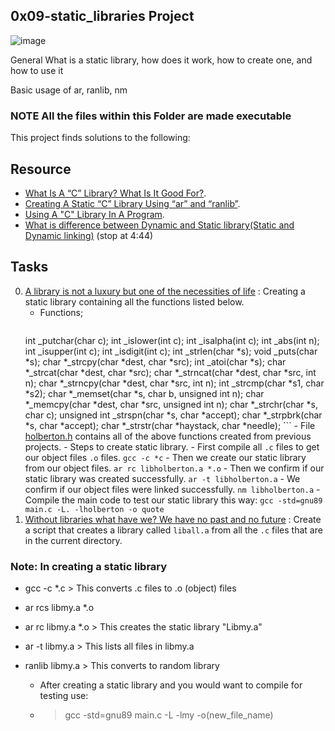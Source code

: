 ## 0x09-static_libraries Project ##

![image](https://user-images.githubusercontent.com/105589308/194304775-87c925ad-f7dc-41b9-a28a-68e7f8396659.png)

General
What is a static library, how does it work, how to create one, and how to use it

Basic usage of ar, ranlib, nm

### NOTE All the files within this Folder are made executable ###

This project finds solutions to the following:

## Resource

- [What Is A “C” Library? What Is It Good For?](https://docencia.ac.upc.edu/FIB/USO/Bibliografia/unix-c-libraries.html).
- [Creating A Static “C” Library Using “ar” and “ranlib”](https://docencia.ac.upc.edu/FIB/USO/Bibliografia/unix-c-libraries.html).
- [Using A "C" Library In A Program](https://docencia.ac.upc.edu/FIB/USO/Bibliografia/unix-c-libraries.html).
- [What is difference between Dynamic and Static library(Static and Dynamic linking)](https://www.youtube.com/watch?v=eW5he5uFBNM) (stop at 4:44)

## Tasks

0. [A library is not a luxury but one of the necessities of life](./libholberton.a) : Creating a static library containing all the functions listed below.
   - Functions;
     ```sh
	int _putchar(char c);
	    int _islower(int c);
	    	int _isalpha(int c);
		    int _abs(int n);
		    	int _isupper(int c);
			    int _isdigit(int c);
			    	int _strlen(char *s);
				    void _puts(char *s);
				    	 char *_strcpy(char *dest, char *src);
					      int _atoi(char *s);
					      	  char *_strcat(char *dest, char *src);
						       char *_strncat(char *dest, char *src, int n);
						       	    char *_strncpy(char *dest, char *src, int n);
							    	 int _strcmp(char *s1, char *s2);
								     char *_memset(char *s, char b, unsigned int n);
								     	  char *_memcpy(char *dest, char *src, unsigned int n);
									       char *_strchr(char *s, char c);
									       	    unsigned int _strspn(char *s, char *accept);
										    	     char *_strpbrk(char *s, char *accept);
											     	  char *_strstr(char *haystack, char *needle);
												       ```
												       - File [holberton.h](./holberton.h) contains all of the above functions created from previous projects.
												       - Steps to create static library.
												       	 - First compile all `.c` files to get our object files `.o` files.
													   	 `gcc -c *c`
														      - Then we create our static library from our object files.
														      	     `ar rc libholberton.a *.o`
															     	 - Then we confirm if our static library was created successfully.
																   	`ar -t libholberton.a`
																	    - We confirm if our object files were linked successfully.
																	      	 `nm libholberton.a`
																		 - Compile the main code to test our static library this way: `gcc -std=gnu89 main.c -L. -lholberton -o quote`
1. [Without libraries what have we? We have no past and no future](./create_static_lib.sh) : Create a script that creates a library called `liball.a` from all the `.c` files that are in the current directory.


### Note: In creating a static library ###

  - gcc -c *.c > This converts .c files to .o (object) files
  - ar rcs libmy.a *.o
  - ar rc libmy.a *.o > This creates the static library "Libmy.a"
  - ar -t libmy.a > This lists all files in libmy.a

- ranlib libmy.a > This converts to random library

  - After creating a static library and you would want to compile for testing use:
  - > gcc -std=gnu89 main.c -L -lmy -o(new_file_name)